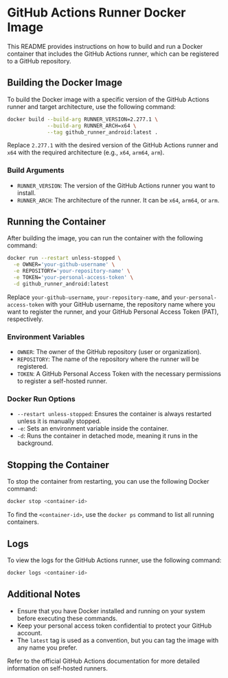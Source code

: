 # GitHub Actions Runner Docker Image

This README provides instructions on how to build and run a Docker container that includes the GitHub Actions runner, which can be registered to a GitHub repository.

## Building the Docker Image

To build the Docker image with a specific version of the GitHub Actions runner and target architecture, use the following command:

```bash
docker build --build-arg RUNNER_VERSION=2.277.1 \
             --build-arg RUNNER_ARCH=x64 \
             --tag github_runner_android:latest .
```

Replace `2.277.1` with the desired version of the GitHub Actions runner and `x64` with the required architecture (e.g., `x64`, `arm64`, `arm`).

### Build Arguments

- `RUNNER_VERSION`: The version of the GitHub Actions runner you want to install.
- `RUNNER_ARCH`: The architecture of the runner. It can be `x64`, `arm64`, or `arm`.

## Running the Container

After building the image, you can run the container with the following command:

```bash
docker run --restart unless-stopped \
  -e OWNER='your-github-username' \
  -e REPOSITORY='your-repository-name' \
  -e TOKEN='your-personal-access-token' \
  -d github_runner_android:latest
```

Replace `your-github-username`, `your-repository-name`, and `your-personal-access-token` with your GitHub username, the repository name where you want to register the runner, and your GitHub Personal Access Token (PAT), respectively.

### Environment Variables

- `OWNER`: The owner of the GitHub repository (user or organization).
- `REPOSITORY`: The name of the repository where the runner will be registered.
- `TOKEN`: A GitHub Personal Access Token with the necessary permissions to register a self-hosted runner.

### Docker Run Options

- `--restart unless-stopped`: Ensures the container is always restarted unless it is manually stopped.
- `-e`: Sets an environment variable inside the container.
- `-d`: Runs the container in detached mode, meaning it runs in the background.

## Stopping the Container

To stop the container from restarting, you can use the following Docker command:

```bash
docker stop <container-id>
```

To find the `<container-id>`, use the `docker ps` command to list all running containers.

## Logs

To view the logs for the GitHub Actions runner, use the following command:

```bash
docker logs <container-id>
```

## Additional Notes

- Ensure that you have Docker installed and running on your system before executing these commands.
- Keep your personal access token confidential to protect your GitHub account.
- The `latest` tag is used as a convention, but you can tag the image with any name you prefer.

Refer to the official GitHub Actions documentation for more detailed information on self-hosted runners.
